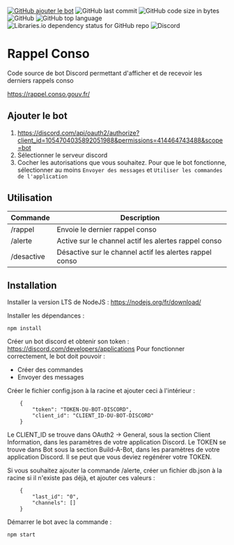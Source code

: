 [![GitHub ajouter le bot](https://img.shields.io/badge/discord-ajouter%20le%20bot-5865F2)](https://discord.com/api/oauth2/authorize?client_id=1054704035892051988&permissions=414464743488&scope=bot) ![GitHub last commit](https://img.shields.io/github/last-commit/thibaultdelgrande/botRappelConso) ![GitHub code size in bytes](https://img.shields.io/github/languages/code-size/thibaultdelgrande/botRappelConso) ![GitHub](https://img.shields.io/github/license/thibaultdelgrande/botRappelConso) ![GitHub top language](https://img.shields.io/github/languages/top/thibaultdelgrande/botRappelConso) ![Libraries.io dependency status for GitHub repo](https://img.shields.io/librariesio/github/thibaultdelgrande/botRappelConso) ![Discord](https://img.shields.io/discord/1063566210861641858)

# Rappel Conso

Code source de bot Discord permettant d'afficher et de recevoir les derniers rappels conso

https://rappel.conso.gouv.fr/

## Ajouter le bot


1. https://discord.com/api/oauth2/authorize?client_id=1054704035892051988&permissions=414464743488&scope=bot
2. Sélectionner le serveur discord
3. Cocher les autorisations que vous souhaitez. Pour que le bot fonctionne, sélectionner au moins `Envoyer des messages` et `Utiliser les commandes de l'application`

## Utilisation

| Commande 	| Description                                          	|
|----------	|------------------------------------------------------	|
| /rappel  	| Envoie le dernier rappel conso                       	|
| /alerte   | Active sur le channel actif les alertes rappel conso 	| 
| /desactive| Désactive sur le channel actif les alertes rappel conso|

## Installation

Installer la version LTS de NodeJS : https://nodejs.org/fr/download/

Installer les dépendances :

`npm install`

Créer un bot discord et obtenir son token : https://discord.com/developers/applications
Pour fonctionner correctement, le bot doit pouvoir :

* Créer des commandes
* Envoyer des messages

Créer le fichier config.json à la racine et ajouter ceci à l'intérieur :
```
	{
		"token": "TOKEN-DU-BOT-DISCORD",
		"client_id": "CLIENT_ID-DU-BOT-DISCORD"
	}
```

Le CLIENT_ID se trouve dans OAuth2 -> General, sous la section Client Information, dans les paramètres de votre application Discord.
Le TOKEN se trouve dans Bot sous la section Build-A-Bot, dans les paramètres de votre application Discord. Il se peut que vous deviez regénérer votre TOKEN.

Si vous souhaitez ajouter la commande /alerte, créer un fichier db.json à la racine si il n'existe pas déjà, et ajouter ces valeurs :
```
	{
		"last_id": "0",
		"channels": []
	}
```

Démarrer le bot avec la commande :

`npm start`
  
